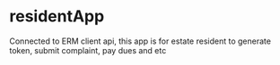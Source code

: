 # residentApp
Connected to ERM client api, this app is for estate resident to generate token, submit complaint, pay dues and etc
